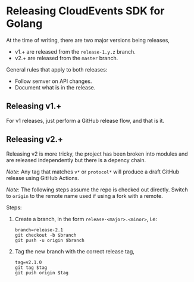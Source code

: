 # Releasing CloudEvents SDK for Golang

At the time of writing, there are two major versions being releases,

- v1.+ are released from the `release-1.y.z` branch.
- v2.+ are released from the `master` branch.

General rules that apply to both releases:

- Follow semver on API changes.
- Document what is in the release.

## Releasing v1.+

For v1 releases, just perform a GitHub release flow, and that is it. 

## Releasing v2.+

Releasing v2 is more tricky, the project has been broken into modules and are released independently but there is a depency chain.

_Note_: Any tag that matches `v*` or `protocol*` will produce a draft GitHub release using GitHub Actions.

_Note_: The following steps assume the repo is checked out directly. Switch to `origin` to the remote name used if using a fork with a remote.

Steps:

1. Create a branch, in the form `release-<major>.<minor>`, i.e:
     ```
     branch=release-2.1
     git checkout -b $branch
     git push -u origin $branch
     ```
1. Tag the new branch with the correct release tag,
    ```
    tag=v2.1.0
    git tag $tag
    git push origin $tag
    ```